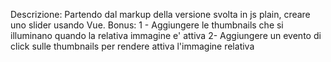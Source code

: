 Descrizione:
Partendo dal markup della versione svolta in js plain, creare uno slider usando Vue.
Bonus:
1 - Aggiungere le thumbnails che si illuminano quando la relativa immagine e' attiva
2-  Aggiungere un evento di click sulle thumbnails per rendere attiva l'immagine relativa

